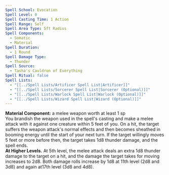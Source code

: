 ```yaml
---
Spell School: Evocation
Spell Level: 0
Spell Casting Time: 1 Action
Spell Range: Self
Spell Area Type: 5ft Radius
Spell Components:
  - Somatic
  - Material
Spell Duration:
  - 1 Round
Spell Damage Type:
  - Thunder
Spell Source:
  - Tasha's Cauldron of Everything
Spell Ritual: false
Spell Lists:
  - "[[../Spell Lists/Artificer Spell List|Artificer]]"
  - "[[../Spell Lists/Sorcerer Spell List|Sorcerer (Optional)]]"
  - "[[../Spell Lists/Warlock Spell List|Warlock (Optional)]]"
  - "[[../Spell Lists/Wizard Spell List|Wizard (Optional)]]"
---
```

**Material Component:** a melee weapon worth at least 1 sp  
You brandish the weapon used in the spell's casting and make a melee attack with it against one creature within 5 feet of you. On a hit, the target suffers the weapon attack's normal effects and then becomes sheathed in booming energy until the start of your next turn. If the target willingly moves 5 feet or more before then, the target takes 1d8 thunder damage, and the spell ends.  
**At Higher Levels.** At 5th level, the melee attack deals an extra 1d8 thunder damage to the target on a hit, and the damage the target takes for moving increases to 2d8. Both damage rolls increase by 1d8 at 11th level (2d8 and 3d8) and again at17th level (3d8 and 4d8).
